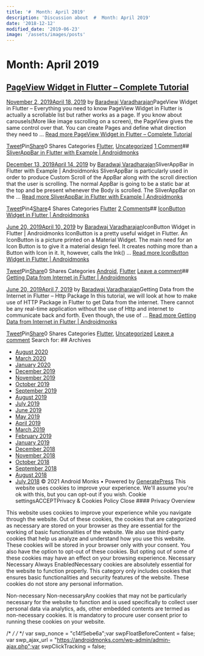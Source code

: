 ```yaml
---
title: '#  Month: April 2019'
description: 'Discussion about  #  Month: April 2019'
date: '2018-12-12'
modified_date: '2019-06-23'
image: '/assets/images/posts'
---
```

#  Month: April 2019

## [PageView Widget in Flutter – Complete Tutorial](https://androidmonks.com/pageview-flutter/)

 [November 2, 2019April 18, 2019](https://androidmonks.com/pageview-flutter/ "3:30 pm") by [Baradwaj Varadharajan](https://androidmonks.com/author/admin/ "View all posts by Baradwaj Varadharajan")PageView Widget in Flutter – Everything you need to know PageView Widget in Flutter is actually a scrollable list but rather works as a page. If you know about carousels(More like image sscrolling on a screen), the PageView gives the same control over that. You can create Pages and define what direction they need to … [Read more PageView Widget in Flutter – Complete Tutorial](https://androidmonks.com/pageview-flutter/ "PageView Widget in Flutter – Complete Tutorial")

[Tweet](https://twitter.com/intent/tweet?text=PageView+Widget+in+Flutter+-+Complete+Tutorial&url=https%3A%2F%2Fandroidmonks.com%2Fpageview-flutter%2F)Pin[Share](https://www.facebook.com/share.php?u=https%3A%2F%2Fandroidmonks.com%2Fpageview-flutter%2F)0 Shares Categories [Flutter](https://androidmonks.com/category/flutter/), [Uncategorized](https://androidmonks.com/category/uncategorized/) [1 Comment](https://androidmonks.com/pageview-flutter/#comments)## [SliverAppBar in Flutter with Example | Androidmonks](https://androidmonks.com/sliverappbar-flutter/)

 [December 13, 2019April 14, 2019](https://androidmonks.com/sliverappbar-flutter/ "3:30 pm") by [Baradwaj Varadharajan](https://androidmonks.com/author/admin/ "View all posts by Baradwaj Varadharajan")SliverAppBar in Flutter with Example | Androidmonks SliverAppBar is particularly used in order to produce Custom Scroll of the AppBar along with the scroll direction that the user is scrolling. The normal AppBar is going to be a static bar at the top and be present whenever the Body is scrolled. The SliverAppBar on the … [Read more SliverAppBar in Flutter with Example | Androidmonks](https://androidmonks.com/sliverappbar-flutter/ "SliverAppBar in Flutter with Example | Androidmonks")

[Tweet](https://twitter.com/intent/tweet?text=SliverAppBar+in+Flutter+with+Example++Androidmonks&url=https%3A%2F%2Fandroidmonks.com%2Fsliverappbar-flutter%2F)Pin4[Share](https://www.facebook.com/share.php?u=https%3A%2F%2Fandroidmonks.com%2Fsliverappbar-flutter%2F)4 Shares Categories [Flutter](https://androidmonks.com/category/flutter/) [2 Comments](https://androidmonks.com/sliverappbar-flutter/#comments)## [IconButton Widget in Flutter | Androidmonks](https://androidmonks.com/iconbutton-flutter/)

 [June 20, 2019April 10, 2019](https://androidmonks.com/iconbutton-flutter/ "3:45 am") by [Baradwaj Varadharajan](https://androidmonks.com/author/admin/ "View all posts by Baradwaj Varadharajan")IconButton Widget in Flutter | Androidmonks IconButton is a pretty useful widget in Flutter. An IconButton is a picture printed on a Material Widget. The main need for an Icon Button is to give it a material design feel. It creates nothing more than a Button with Icon in it. It, however, calls the Ink() … [Read more IconButton Widget in Flutter | Androidmonks](https://androidmonks.com/iconbutton-flutter/ "IconButton Widget in Flutter | Androidmonks")

[Tweet](https://twitter.com/intent/tweet?text=IconButton+Widget+in+Flutter++Androidmonks&url=https%3A%2F%2Fandroidmonks.com%2Ficonbutton-flutter%2F)Pin[Share](https://www.facebook.com/share.php?u=https%3A%2F%2Fandroidmonks.com%2Ficonbutton-flutter%2F)0 Shares Categories [Android](https://androidmonks.com/category/android/), [Flutter](https://androidmonks.com/category/flutter/) [Leave a comment](https://androidmonks.com/iconbutton-flutter/#respond)## [Getting Data from Internet in Flutter | Androidmonks](https://androidmonks.com/data-from-internet-flutter/)

 [June 20, 2019April 7, 2019](https://androidmonks.com/data-from-internet-flutter/ "3:30 am") by [Baradwaj Varadharajan](https://androidmonks.com/author/admin/ "View all posts by Baradwaj Varadharajan")Getting Data from the Internet in Flutter – Http Package In this tutorial, we will look at how to make use of HTTP Package in Flutter to get Data from the internet. There cannot be any real-time application without the use of Http and internet to communicate back and forth. Even though, the use of … [Read more Getting Data from Internet in Flutter | Androidmonks](https://androidmonks.com/data-from-internet-flutter/ "Getting Data from Internet in Flutter | Androidmonks")

[Tweet](https://twitter.com/intent/tweet?text=Getting+Data+from+Internet+in+Flutter++Androidmonks&url=https%3A%2F%2Fandroidmonks.com%2Fdata-from-internet-flutter%2F)Pin[Share](https://www.facebook.com/share.php?u=https%3A%2F%2Fandroidmonks.com%2Fdata-from-internet-flutter%2F)0 Shares Categories [Flutter](https://androidmonks.com/category/flutter/), [Uncategorized](https://androidmonks.com/category/uncategorized/) [Leave a comment](https://androidmonks.com/data-from-internet-flutter/#respond)  Search for:   ## Archives

* [August 2020](https://androidmonks.com/2020/08/)
* [March 2020](https://androidmonks.com/2020/03/)
* [January 2020](https://androidmonks.com/2020/01/)
* [December 2019](https://androidmonks.com/2019/12/)
* [November 2019](https://androidmonks.com/2019/11/)
* [October 2019](https://androidmonks.com/2019/10/)
* [September 2019](https://androidmonks.com/2019/09/)
* [August 2019](https://androidmonks.com/2019/08/)
* [July 2019](https://androidmonks.com/2019/07/)
* [June 2019](https://androidmonks.com/2019/06/)
* [May 2019](https://androidmonks.com/2019/05/)
* [April 2019](https://androidmonks.com/2019/04/)
* [March 2019](https://androidmonks.com/2019/03/)
* [February 2019](https://androidmonks.com/2019/02/)
* [January 2019](https://androidmonks.com/2019/01/)
* [December 2018](https://androidmonks.com/2018/12/)
* [November 2018](https://androidmonks.com/2018/11/)
* [October 2018](https://androidmonks.com/2018/10/)
* [September 2018](https://androidmonks.com/2018/09/)
* [August 2018](https://androidmonks.com/2018/08/)
* [July 2018](https://androidmonks.com/2018/07/)
 © 2021 Android Monks • Powered by [GeneratePress](https://generatepress.com) This website uses cookies to improve your experience. We'll assume you're ok with this, but you can opt-out if you wish. Cookie settingsACCEPTPrivacy & Cookies Policy   Close #### Privacy Overview

This website uses cookies to improve your experience while you navigate through the website. Out of these cookies, the cookies that are categorized as necessary are stored on your browser as they are essential for the working of basic functionalities of the website. We also use third-party cookies that help us analyze and understand how you use this website. These cookies will be stored in your browser only with your consent. You also have the option to opt-out of these cookies. But opting out of some of these cookies may have an effect on your browsing experience.  Necessary  Necessary Always EnabledNecessary cookies are absolutely essential for the website to function properly. This category only includes cookies that ensures basic functionalities and security features of the website. These cookies do not store any personal information.

 Non-necessary  Non-necessaryAny cookies that may not be particularly necessary for the website to function and is used specifically to collect user personal data via analytics, ads, other embedded contents are termed as non-necessary cookies. It is mandatory to procure user consent prior to running these cookies on your website.

  /* <![CDATA[ */
var tocplus = {"visibility\_show":"show","visibility\_hide":"hide","width":"Auto"};
/* ]]> */  /* <![CDATA[ */
var socialWarfare = {"addons":[],"post\_id":"1672","variables":{"emphasizeIcons":false,"powered\_by\_toggle":false,"affiliate\_link":"https:\/\/warfareplugins.com"},"floatBeforeContent":""};
/* ]]> */       var swp\_nonce = "c14f5ebe6a";var swpFloatBeforeContent = false; var swp\_ajax\_url = "https://androidmonks.com/wp-admin/admin-ajax.php";var swpClickTracking = false; 